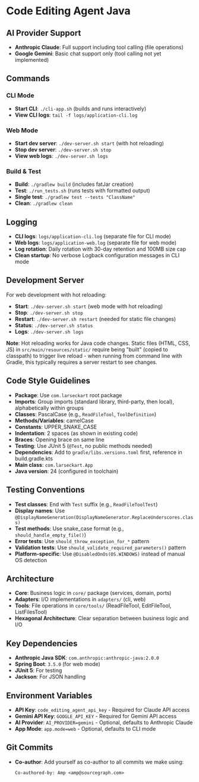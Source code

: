 # Code Editing Agent Java

## AI Provider Support
- **Anthropic Claude**: Full support including tool calling (file operations)
- **Google Gemini**: Basic chat support only (tool calling not yet implemented)

## Commands

### CLI Mode
- **Start CLI**: `./cli-app.sh` (builds and runs interactively)
- **View CLI logs**: `tail -f logs/application-cli.log`

### Web Mode
- **Start dev server**: `./dev-server.sh start` (with hot reloading)
- **Stop dev server**: `./dev-server.sh stop`
- **View web logs**: `./dev-server.sh logs`

### Build & Test
- **Build**: `./gradlew build` (includes fatJar creation)
- **Test**: `./run_tests.sh` (runs tests with formatted output)
- **Single test**: `./gradlew test --tests "ClassName"`
- **Clean**: `./gradlew clean`

## Logging

- **CLI logs**: `logs/application-cli.log` (separate file for CLI mode)
- **Web logs**: `logs/application-web.log` (separate file for web mode)
- **Log rotation**: Daily rotation with 30-day retention and 100MB size cap
- **Clean startup**: No verbose Logback configuration messages in CLI mode

## Development Server

For web development with hot reloading:
- **Start**: `./dev-server.sh start` (web mode with hot reloading)
- **Stop**: `./dev-server.sh stop`
- **Restart**: `./dev-server.sh restart` (needed for static file changes)
- **Status**: `./dev-server.sh status`
- **Logs**: `./dev-server.sh logs`

**Note**: Hot reloading works for Java code changes. Static files (HTML, CSS, JS) in `src/main/resources/static/` require being "built" (copied to classpath) to trigger live reload - when running from command line with Gradle, this typically requires a server restart to see changes.

## Code Style Guidelines
- **Package**: Use `com.larseckart` root package
- **Imports**: Group imports (standard library, third-party, then local), alphabetically within groups
- **Classes**: PascalCase (e.g., `ReadFileTool`, `ToolDefinition`)
- **Methods/Variables**: camelCase
- **Constants**: UPPER_SNAKE_CASE
- **Indentation**: 2 spaces (as shown in existing code)
- **Braces**: Opening brace on same line
- **Testing**: Use JUnit 5 (`@Test`, no public methods needed)
- **Dependencies**: Add to `gradle/libs.versions.toml` first, reference in build.gradle.kts
- **Main class**: `com.larseckart.App`
- **Java version**: 24 (configured in toolchain)

## Testing Conventions
- **Test classes**: End with `Test` suffix (e.g., `ReadFileToolTest`)
- **Display names**: Use `@DisplayNameGeneration(DisplayNameGenerator.ReplaceUnderscores.class)`
- **Test methods**: Use snake_case format (e.g., `should_handle_empty_file()`)
- **Error tests**: Use `should_throw_exception_for_*` pattern
- **Validation tests**: Use `should_validate_required_parameters()` pattern
- **Platform-specific**: Use `@DisabledOnOs(OS.WINDOWS)` instead of manual OS detection

## Architecture
- **Core**: Business logic in `core/` package (services, domain, ports)
- **Adapters**: I/O implementations in `adapters/` (cli, web)
- **Tools**: File operations in `core/tools/` (ReadFileTool, EditFileTool, ListFilesTool)
- **Hexagonal Architecture**: Clear separation between business logic and I/O

## Key Dependencies
- **Anthropic Java SDK**: `com.anthropic:anthropic-java:2.0.0`
- **Spring Boot**: `3.5.0` (for web mode)
- **JUnit 5**: For testing
- **Jackson**: For JSON handling

## Environment Variables
- **API Key**: `code_editing_agent_api_key` - Required for Claude API access
- **Gemini API Key**: `GOOGLE_API_KEY` - Required for Gemini API access
- **AI Provider**: `AI_PROVIDER=gemini` - Optional, defaults to Anthropic Claude
- **App Mode**: `app.mode=web` - Optional, defaults to CLI mode

## Git Commits
- **Co-author**: Add yourself as co-author to all commits we make using:
  ```
  Co-authored-by: Amp <amp@sourcegraph.com>
  ```